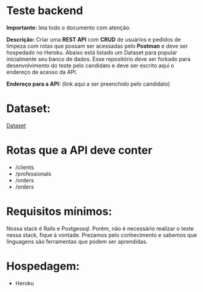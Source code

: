 # Teste backend

**Importante:** leia todo o documento com atenção.

**Descrição:**
Criar uma **REST API** com **CRUD** de usuários e pedidos de limpeza com rotas que possam ser acessadas pelo **Postman** e deve ser hospedado no Heroku. 
Abaixo está listado um Dataset para popular inicialmente seu banco de dados. 
Esse repositório deve ser forkado para desenvolvimento do teste pelo candidato e deve ser escrito aqui o endereço de acesso da API.


**Endereço para a API:**
    (link aqui a ser preenchido pelo candidato)

# Dataset:
[Dataset](https://github.com/jschneiders/donamaid-teste-backend/blob/master/dataset/dataset%20-%20pedidos.csv)
        
# Rotas que a API deve conter

* /clients
* /professionals
* /orders
* /orders

# Requisitos mínimos:

Nossa stack é Rails e Postgessql. Porém, não é necessário realizar o teste nessa stack, fique à vontade. 
Prezamos pelo conhecimento e sabemos que linguagens são ferramentas que podem ser aprendidas.

# Hospedagem:
* Heroku